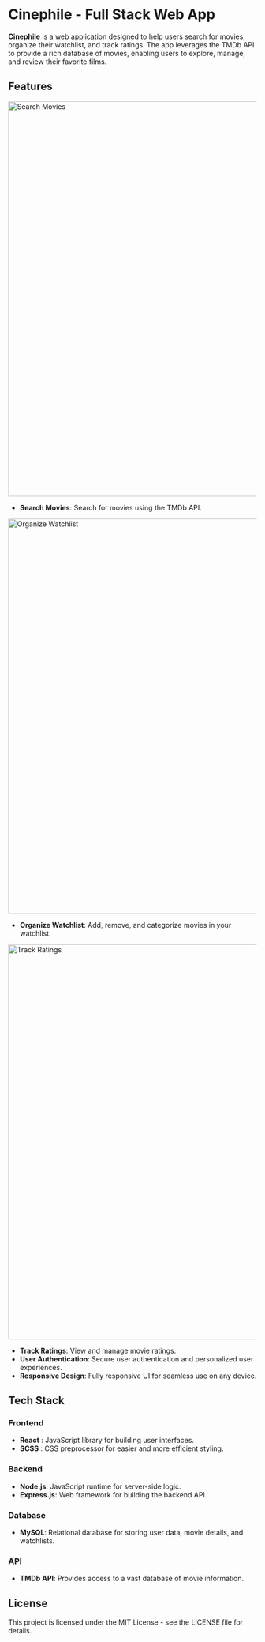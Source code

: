 # Cinephile - Full Stack Web App #
**Cinephile** is a web application designed to help users search for movies, organize their watchlist, and track ratings. 
The app leverages the TMDb API to provide a rich database of movies, enabling users to explore, manage, and review their favorite films.

## Features ##

<img src="https://github.com/user-attachments/assets/6b9900d5-0646-440b-a874-341987483db6" alt="Search Movies" width="800"/>


- **Search Movies**: Search for movies using the TMDb API.


<img src="https://github.com/user-attachments/assets/02ec4c01-128b-429d-937f-aa7626f735b6" alt="Organize Watchlist" width="800"/>


- **Organize Watchlist**: Add, remove, and categorize movies in your watchlist.


<img src="https://github.com/user-attachments/assets/ca838570-11b3-4079-9b71-70c85baa7a30" alt="Track Ratings" width="800"/>

- **Track Ratings**: View and manage movie ratings.
- **User Authentication**: Secure user authentication and personalized user experiences.
- **Responsive Design**: Fully responsive UI for seamless use on any device.

## Tech Stack ##
  ### Frontend ###
  - **React** : JavaScript library for building user interfaces.
  - **SCSS** : CSS preprocessor for easier and more efficient styling.
  ### Backend ###
  - **Node.js**: JavaScript runtime for server-side logic.
  - **Express.js**: Web framework for building the backend API.
  ### Database ###
  - **MySQL**: Relational database for storing user data, movie details, and watchlists.
  ### API ###
  - **TMDb API**: Provides access to a vast database of movie information.

## License ##
This project is licensed under the MIT License - see the LICENSE file for details.
